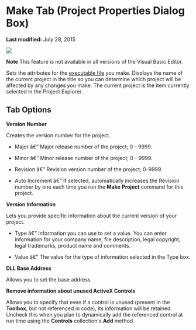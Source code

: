 
# Make Tab (Project Properties Dialog Box)

 **Last modified:** July 28, 2015


![](../images/vamaketabsdkversion_ZA01201791.gif)



 **Note**  This feature is not available in all versions of the Visual Basic Editor.

Sets the attributes for the  [executable file](b8bdf64f-5920-1ae9-16d0-b26d09524a30.md) you make. Displays the name of the current project in the title so you can determine which project will be affected by any changes you make. The current project is the item currently selected in the Project Explorer.

## Tab Options

 **Version Number**

Creates the version number for the project.




- Major â€” Major release number of the project; 0 - 9999.
    
- Minor â€” Minor release number of the project; 0 - 9999.
    
- Revision â€” Revision version number of the project; 0-9999.
    
- Auto Increment â€” If selected, automatically increases the Revision number by one each time you run the  **Make** **Project** command for this project.
    


 **Version Information**

Lets you provide specific information about the current version of your project.




- Type â€” Information you can use to set a value. You can enter information for your company name, file description, legal copyright, legal trademarks, product name and comments.
    
- Value â€” The value for the type of information selected in the Type box.
    


 **DLL Base Address**

Allows you to set the base address

 **Remove information about unused ActiveX Controls**

Allows you to specify that even if a control is unused (present in the  **Toolbox**, but not referenced in code), its information will be retained. Uncheck this when you plan to dynamically add the referenced control at run time using the  **Controls** collection's **Add** method.

